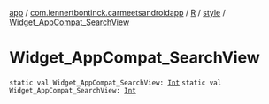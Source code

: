 [app](../../../index.md) / [com.lennertbontinck.carmeetsandroidapp](../../index.md) / [R](../index.md) / [style](index.md) / [Widget_AppCompat_SearchView](./-widget_-app-compat_-search-view.md)

# Widget_AppCompat_SearchView

`static val Widget_AppCompat_SearchView: `[`Int`](https://kotlinlang.org/api/latest/jvm/stdlib/kotlin/-int/index.html)
`static val Widget_AppCompat_SearchView: `[`Int`](https://kotlinlang.org/api/latest/jvm/stdlib/kotlin/-int/index.html)